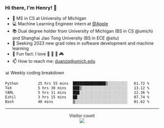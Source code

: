 ### Hi there, I'm Henry! 👋

- 🔭 MS in CS at University of Michigan
- 💻 Machine Learning Engineer intern at [@Apple](https://github.com/apple)
- 📚 Dual degree holder from University of Michigan (BS in CS @umich) and Shanghai Jiao Tong University (BS in ECE @situ)
- 🤖 Seeking 2023 new grad roles in software development and machine learning
- 🍁 Fun fact: I love 📸 🏓 🍜 🎮
- 📫 How to reach me: [duanzq@umich.edu](mailto:duanzq@umich.edu)

📊 Weekly coding breakdown
<!--START_SECTION:waka-->

```txt
Python         25 hrs 55 mins  ███████████████▒░░░░░░░░░   61.72 %
TeX            5 hrs 30 mins   ███▒░░░░░░░░░░░░░░░░░░░░░   13.12 %
YAML           5 hrs 11 mins   ███░░░░░░░░░░░░░░░░░░░░░░   12.36 %
Ezhil          3 hrs 15 mins   ██░░░░░░░░░░░░░░░░░░░░░░░   07.74 %
Bash           40 mins         ▒░░░░░░░░░░░░░░░░░░░░░░░░   01.62 %
```

<!--END_SECTION:waka-->

***
<p align="center"> 
  Visitor count<br>
  <img src="https://profile-counter.glitch.me/zlzq-duanzq/count.svg" />
</p>

<!-- ![Henry Duan's GitHub stats](https://github-readme-stats.vercel.app/api?username=zlzq-duanzq&show_icons=true)

![trophy](https://github-profile-trophy.vercel.app/?username=zlzq-duanzq&column=7)

[![Top Langs](https://github-readme-stats.vercel.app/api/top-langs/?username=zlzq-duanzq&layout=compact)](https://github.com/zlzq-duanzq/github-readme-stats) -->
